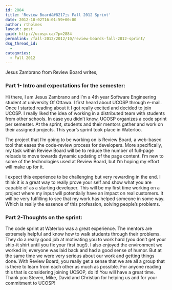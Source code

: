 ```yaml
---
id: 2884
title: 'Review Board&#8217;s Fall 2012 Sprint'
date: 2012-10-02T16:01:59+00:00
author: rtholmes
layout: post
guid: http://ucosp.ca/?p=2884
permalink: /fall-2012/2012/10/review-boards-fall-2012-sprint/
dsq_thread_id:
  - 
categories:
  - Fall 2012
---
```

Jesus Zambrano from Review Board writes,

### Part 1- Intro and expectations for the semester:

Hi there, I am Jesus Zambrano and I’m a 4th year Software Engineering student at university Of Ottawa. I first heard about UCOSP through e-mail. Once I started reading about it I got really excited and decided to join UCOSP. I really liked the idea of working in a distributed team with students from other schools. In case you didn’t know, UCOSP organizes a code sprint per semester. At the sprint, students and their mentors gather and work on their assigned projects. This year’s sprint took place in Waterloo.

The project that I’m going to be working on is Review Board, a web-based tool that eases the code-review process for developers. More specifically, my task within Review Board will be to reduce the number of full-page reloads to move towards dynamic updating of the page content. I’m new to some of the technologies used at Review Board, but I’m hoping my effort will make up for it.

I expect this experience to be challenging but very rewarding in the end. I think it is a great way to really prove your self and show what you are capable of as a starting developer. This will be my first time working on a project where my input will potentially have an impact on real customers. It will be very fulfilling to see that my work has helped someone in some way. Which is really the essence of this profession, solving people’s problems.

### Part 2-Thoughts on the sprint:

The code sprint at Waterloo was a great experience. The mentors are extremely helpful and know how to walk students through their problems. They do a really good job at motivating you to work hard (you don’t get your ship-it shirt until you fix your first bug!). I also enjoyed the environment we worked in; everyone was laid back and had a good sense of humor. But at the same time we were very serious about our work and getting things done. With Review Board, you really get a sense that we are all a group that is there to learn from each other as much as possible. For anyone reading this that is considering joining UCSOP, do it! You will have a great time. Thank you Steven, Mike, David and Christian for helping us and for your commitment to UCOSP!